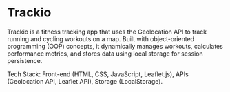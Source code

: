 # Trackio

Trackio is a fitness tracking app that uses the Geolocation API to track running and cycling workouts on a map. Built with object-oriented programming (OOP) concepts, it dynamically manages workouts, calculates performance metrics, and stores data using local storage for session persistence.

Tech Stack: Front-end (HTML, CSS, JavaScript, Leaflet.js), APIs (Geolocation API, Leaflet API), Storage (LocalStorage).

